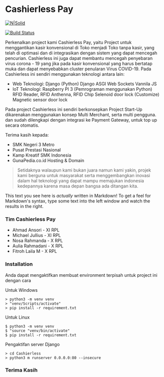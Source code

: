 # Cashierless Pay

[![N|Solid](https://cashierlesspay.com/static/assets/images/cashierless_full.png)](https://cashierlesspay.com/)

[![Build Status](https://travis-ci.org/joemccann/dillinger.svg?branch=master)](https://github.com/ansoridev/cashierless-pay)

Perkenalkan project kami Cashierless Pay, yaitu Project untuk menggantikan kasir konvensional di Toko menjadi Toko tanpa kasir, yang telah di optimasi dan di integrasikan dengan sistem yang dapat mencegah pencurian. 
Cashierless ini juga dapat membantu mencegah penyebaran virus corona - 19 yang jika pada kasir konvensional yang harus bertatap muka dan dapat menyebabkan cluster penularan Virus COVID-19.
Pada Cashierless ini sendiri menggunakan teknologi antara lain:

- Web Teknologi: 
      Django (Python)
      Django ASGI Web Sockets
      Vannila JS
- IoT Teknologi:
      Raspberry PI 3 (Pemrograman menggunakan Python)
      RFID Reader, RFID Anthenna, RFID Chip
      Selenoid door lock (Customize)
      Magnetic sensor door lock

Pada project Cashierless ini sendiri berkonsepkan Project Start-Up dikarenakan menggunakan konsep Multi Merchant, serta multi pengguna.
dan sudah dilengkapi dengan integrasi ke Payment Gateway, untuk top up secara otomatis.

Terima kasih kepada:
- SMK Negeri 3 Metro
- Pusat Prestasi Nasional
- Kamp Kreatif SMK Indonesia
- GunaPedia.co.id Hosting & Domain

> Setidaknya walaupun kami bukan juara
> namun kami yakin, projek kami berguna untuk masyarakat
> serta menggembangkan inovasi dalam hal teknologi
> yang dapat mampu memajukan indonesia kedepannya
> karena masa depan bangsa ada ditangan kita.

This text you see here is *actually* written in Markdown! To get a feel for Markdown's syntax, type some text into the left window and watch the results in the right.

### Tim Cashierless Pay

- Ahmad Ansori - XI RPL
- Michael Jullius - XI RPL
- Nosa Rahmanda - X RPL
- Aulia Rahmadani - X RPL
- Fitroh Laila M - X RPL

### Installation

Anda dapat mengaktifkan membuat environment terpisah untuk project ini dengan cara

Untuk Windows
```
> python3 -m venv venv
> "venv/Scripts/activate"
> pip install -r requirement.txt
```

Untuk Linux
```
$ python3 -m venv venv
$ "source "venv/bin/activate"
$ pip install -r requirement.txt
```

Pengaktifan server Django
```
> cd Cashierless
> python3 m runserver 0.0.0.0:80 --insecure
```

### Terima Kasih